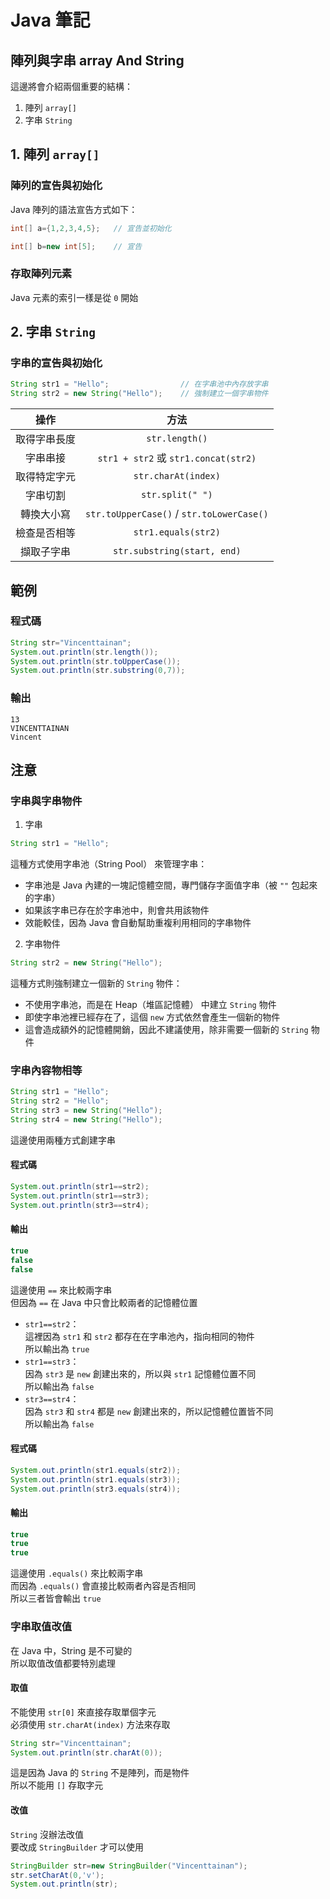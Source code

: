 # **Java 筆記**  
## 陣列與字串 array And String  

這邊將會介紹兩個重要的結構：  
1. 陣列 `array[]`  
2. 字串 `String`  

## 1. 陣列 `array[]`  

### 陣列的宣告與初始化  

Java 陣列的語法宣告方式如下：  

```java
int[] a={1,2,3,4,5};   // 宣告並初始化

int[] b=new int[5];    // 宣告
```

### 存取陣列元素  

Java 元素的索引一樣是從 `0` 開始  

## 2. 字串 `String`  

### 字串的宣告與初始化  

```java
String str1 = "Hello";                // 在字串池中內存放字串
String str2 = new String("Hello");    // 強制建立一個字串物件
```

|     操作     |                 方法                  |
|:------------:|:-------------------------------------:|
| 取得字串長度 |            `str.length()`             |
|   字串串接   | `str1 + str2` 或 `str1.concat(str2)`  |
| 取得特定字元 |          `str.charAt(index)`          |
|   字串切割   |           `str.split(" ")`            |
|  轉換大小寫  |`str.toUpperCase()` / `str.toLowerCase()`|
| 檢查是否相等 |          `str1.equals(str2)`          |
|  擷取子字串  |      `str.substring(start, end)`      |

## 範例  

### 程式碼  
```java
String str="Vincenttainan";
System.out.println(str.length());
System.out.println(str.toUpperCase());
System.out.println(str.substring(0,7));
```

### 輸出  
```
13
VINCENTTAINAN
Vincent
```

## 注意  

### 字串與字串物件  

1. 字串  

```java
String str1 = "Hello";
```

這種方式使用字串池（String Pool） 來管理字串：  

* 字串池是 Java 內建的一塊記憶體空間，專門儲存字面值字串（被 `""` 包起來的字串）  
* 如果該字串已存在於字串池中，則會共用該物件  
* 效能較佳，因為 Java 會自動幫助重複利用相同的字串物件  

2. 字串物件  

```java
String str2 = new String("Hello");
```

這種方式則強制建立一個新的 `String` 物件：  

* 不使用字串池，而是在 Heap（堆區記憶體） 中建立 `String` 物件  
* 即使字串池裡已經存在了，這個 `new` 方式依然會產生一個新的物件  
* 這會造成額外的記憶體開銷，因此不建議使用，除非需要一個新的 `String` 物件  

### 字串內容物相等  

```java
String str1 = "Hello";
String str2 = "Hello";
String str3 = new String("Hello");
String str4 = new String("Hello");
```

這邊使用兩種方式創建字串  

#### 程式碼  
```java
System.out.println(str1==str2);
System.out.println(str1==str3);
System.out.println(str3==str4);
```

#### 輸出  
```java
true
false
false
```

這邊使用 `==` 來比較兩字串  
但因為 `==` 在 Java 中只會比較兩者的記憶體位置  

* `str1==str2`：  
    這裡因為 `str1` 和 `str2` 都存在在字串池內，指向相同的物件  
    所以輸出為 `true`  
* `str1==str3`：  
    因為 `str3` 是 `new` 創建出來的，所以與 `str1` 記憶體位置不同  
    所以輸出為 `false`  
* `str3==str4`：  
    因為 `str3` 和 `str4` 都是 `new` 創建出來的，所以記憶體位置皆不同  
    所以輸出為 `false`  

#### 程式碼  
```java
System.out.println(str1.equals(str2));
System.out.println(str1.equals(str3));
System.out.println(str3.equals(str4));
```

#### 輸出  
```java
true
true
true
```

這邊使用 `.equals()` 來比較兩字串  
而因為 `.equals()` 會直接比較兩者內容是否相同  
所以三者皆會輸出 `true`  

### 字串取值改值  

在 Java 中，String 是不可變的  
所以取值改值都要特別處理  

#### 取值  

不能使用 `str[0]` 來直接存取單個字元  
必須使用 `str.charAt(index)` 方法來存取  

```java
String str="Vincenttainan";
System.out.println(str.charAt(0));
```

這是因為 Java 的 `String` 不是陣列，而是物件  
所以不能用 `[]` 存取字元  

#### 改值  

`String` 沒辦法改值  
要改成 `StringBuilder` 才可以使用  

```java
StringBuilder str=new StringBuilder("Vincenttainan");
str.setCharAt(0,'v');
System.out.println(str);
```
